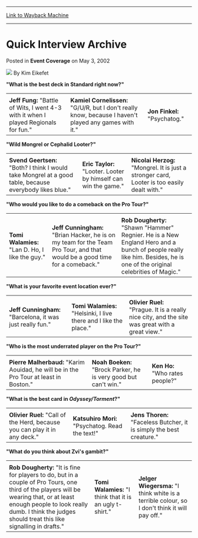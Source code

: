 
---
[Link to Wayback Machine](https://web.archive.org/web/20220122032858/https://magic.wizards.com/en/articles/archive/event-coverage/quick-interview-archive-2002-05-03)

[_metadata_:author]:- "Kim Eikefet"
[_metadata_:description]:- "`What is the best deck in Standard right now?`Jeff Fung: `Battle of Wits, I went 4-3 with it when I played Regionals for fun.`Kamiel Cornelissen: `G/U/R, but I don't really know, because I haven't played any games with it.`Jon Finkel: `Psychatog.``Wild Mongrel or Cephalid Looter?`Svend Geertsen: `Both? I think I would take Mongrel at a good table, because everybody likes"
[_metadata_:generator]:- "Drupal 7 (http://drupal.org)"
[_metadata_:node]:- "799301"
[_metadata_:publish_date]:- "2002-05-03"
[_metadata_:source]:- "div-main-content"
[_metadata_:title]:- "Quick Interview Archive"
[_metadata_:wayback_capture_timestamp]:- "2022-01-22 03:28:58"
[_metadata_:wayback_raw_url]:- "https://web.archive.org/web/20220122032858id_/https://magic.wizards.com/en/articles/archive/event-coverage/quick-interview-archive-2002-05-03"
[_metadata_:wayback_url]:- "https://magic.wizards.com/en/articles/archive/event-coverage/quick-interview-archive-2002-05-03"
---


Quick Interview Archive
=======================



 Posted in **Event Coverage**
 on May 3, 2002 






![](https://media.magic.wizards.com/styles/auth_small/public/generic-avatar-150_232.png)
By Kim Eikefet











**"What is the best deck in Standard right now?"**



|  |  |  |
| --- | --- | --- |
|  |  |  |
| **Jeff Fung:** "Battle of Wits, I went 4-3 with it when I played Regionals for fun." | **Kamiel Cornelissen:** "G/U/R, but I don't really know, because I haven't played any games with it." | **Jon Finkel:** "Psychatog." |

**"Wild Mongrel or Cephalid Looter?"**



|  |  |  |
| --- | --- | --- |
|  |  |  |
| **Svend Geertsen:** "Both? I think I would take Mongrel at a good table, because everybody likes blue." | **Eric Taylor:** "Looter. Looter by himself can win the game." | **Nicolai Herzog:** "Mongrel. It is just a stronger card, Looter is too easily dealt with." |

**"Who would you like to do a comeback on the Pro Tour?"**



|  |  |  |
| --- | --- | --- |
|  |  |  |
| **Tomi Walamies:** "Lan D. Ho, I like the guy." | **Jeff Cunningham:** "Brian Hacker, he is on my team for the Team Pro Tour, and that would be a good time for a comeback." | **Rob Dougherty:** "Shawn "Hammer" Regnier. He is a New England Hero and a bunch of people really like him. Besides, he is one of the original celebrities of Magic." |

**"What is your favorite event location ever?"**



|  |  |  |
| --- | --- | --- |
|  |  |  |
| **Jeff Cunningham:** "Barcelona, it was just really fun." | **Tomi Walamies:** "Helsinki, I live there and I like the place." | **Olivier Ruel:** "Prague. It is a really nice city, and the site was great with a great view." |

**"Who is the most underrated player on the Pro Tour?"**



|  |  |  |
| --- | --- | --- |
|  |  |  |
| **Pierre Malherbaud:** "Karim Aouidad, he will be in the Pro Tour at least in Boston." | **Noah Boeken:** "Brock Parker, he is very good but can't win." | **Ken Ho:** "Who rates people?" |

**"What is the best card in *Odyssey/Torment*?"**



|  |  |  |
| --- | --- | --- |
|  |  |  |
| **Olivier Ruel:** "Call of the Herd, because you can play it in any deck." | **Katsuhiro Mori:** "Psychatog. Read the text!" | **Jens Thoren:** "Faceless Butcher, it is simply the best creature." |

**"What do you think about Zvi's gambit?"**



|  |  |  |
| --- | --- | --- |
|  |  |  |
| **Rob Dougherty:** "It is fine for players to do, but in a couple of Pro Tours, one third of the players will be wearing that, or at least enough people to look really dumb. I think the judges should treat this like signalling in drafts." | **Tomi Walamies:** "I think that it is an ugly t-shirt." | **Jelger Wiegersma:** "I think white is a terrible colour, so I don't think it will pay off." |







